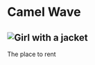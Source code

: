 <!DOCTYPE html>
<html>
<head>
<body>

<h1>Camel Wave</h1>
<h2> <img src="https://flic.kr/p/85dRj" alt="Girl with a jacket"></h2>
 <p>The place to rent</p>

</body>
</html>
 


